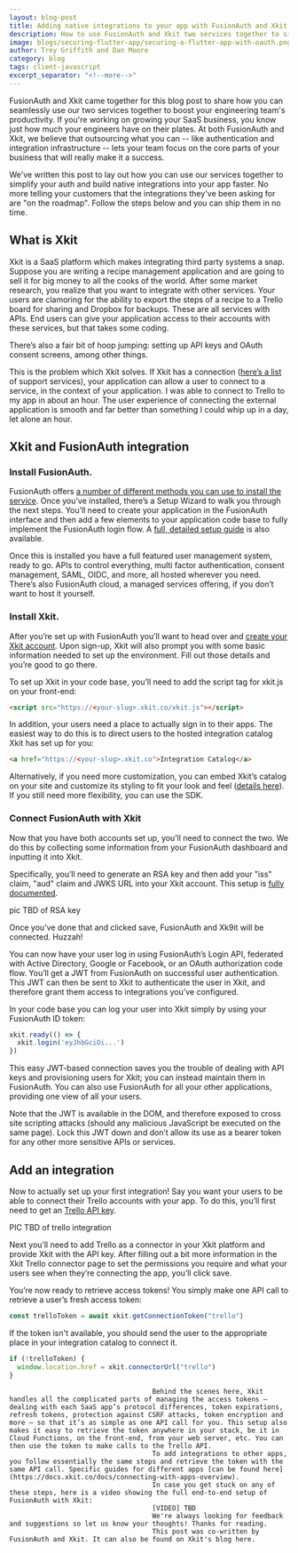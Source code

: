 ```yaml
---
layout: blog-post
title: Adding native integrations to your app with FusionAuth and Xkit
description: How to use FusionAuth and Xkit two services together to simplify auth and integration development.
image: blogs/securing-flutter-app/securing-a-flutter-app-with-oauth.png
author: Trey Griffith and Dan Moore
category: blog
tags: client-javascript 
excerpt_separator: "<!--more-->"
---
```



FusionAuth and Xkit came together for this blog post to share how you can seamlessly use our two services together to boost your engineering team's productivity. If you're working on growing your SaaS business, you know just how much your engineers have on their plates. At both FusionAuth and Xkit, we believe that outsourcing what you can -- like authentication and integration infrastructure -- lets your team focus on the core parts of your business that will really make it a success.

<!--more-->

We've written this post to lay out how you can use our services together to simplify your auth and build native integrations into your app faster. No more telling your customers that the integrations they've been asking for are "on the roadmap". Follow the steps below and you can ship them in no time.


## What is Xkit

Xkit is a SaaS platform which makes integrating third party systems a snap. Suppose you are writing a recipe management application and are going to sell it for big money to all the cooks of the world. After some market research, you realize that you want to integrate with other services. Your users are clamoring for the ability to export the steps of a recipe to a Trello board for sharing and Dropbox for backups. These are all services with APIs. End users can give your application access to their accounts with these services, but that takes some coding.

There’s also a fair bit of hoop jumping: setting up API keys and OAuth consent screens, among other things.

This is the problem which Xkit solves. If Xkit has a connection ([here’s a list](https://docs.xkit.co/docs/connecting-with-apps-overview) of support services), your application can allow a user to connect to a service, in the context of your application. I was able to connect to Trello to my app in about an hour. The user experience of connecting the external application is smooth and far better than something I could whip up in a day, let alone an hour.

## Xkit and FusionAuth integration

### Install FusionAuth.

FusionAuth offers [a number of different methods you can use to install the service](https://fusionauth.io/docs/v1/tech/installation-guide/). Once you’ve installed, there’s a Setup Wizard to walk you through the next steps. You’ll need to create your application in the FusionAuth interface and then add a few elements to your application code base to fully implement the FusionAuth login flow. A [full, detailed setup guide](https://fusionauth.io/docs/v1/tech/5-minute-setup-guide/) is also available. 

Once this is installed you have a full featured user management system, ready to go. APIs to control everything, multi factor authentication, consent management, SAML, OIDC, and more, all hosted wherever you need. There’s also FusionAuth cloud, a managed services offering, if you don’t want to host it yourself.

### Install Xkit.

After you’re set up with FusionAuth you’ll want to head over and [create your Xkit account](https://app.xkit.co/sign-up). Upon sign-up, Xkit will also prompt you with some basic information needed to set up the environment. Fill out those details and you’re good to go there.

To set up Xkit in your code base, you’ll need to add the script tag for xkit.js on your front-end:

```html
<script src="https://<your-slug>.xkit.co/xkit.js"></script>
```

In addition, your users need a place to actually sign in to their apps. The easiest way to do this is to direct users to the hosted integration catalog Xkit has set up for you:

```html
<a href="https://<your-slug>.xkit.co">Integration Catalog</a>
```
Alternatively, if you need more customization, you can embed Xkit’s catalog on your site and customize its styling to fit your look and feel ([details here](https://docs.xkit.co/docs/self-hosted-catalog)). If you still need more flexibility, you can use the SDK.

### Connect FusionAuth with Xkit

Now that you have both accounts set up, you’ll need to connect the two. We do this by collecting some information from your FusionAuth dashboard and inputting it into Xkit. 

Specifically, you’ll need to generate an RSA key and then add your "iss" claim, "aud" claim and JWKS URL into your Xkit account. This setup is [fully documented](https://docs.xkit.co/docs/fusionauth).

pic TBD of RSA key

Once you’ve done that and clicked save, FusionAuth and Xk9it will be connected. Huzzah!

You can now have your user log in using FusionAuth’s Login API, federated with Active Directory, Google or Facebook, or an OAuth authorization code flow. You’ll get a JWT from FusionAuth on successful user authentication. This JWT can then be sent to Xkit to authenticate the user in Xkit, and therefore grant them access to integrations you’ve configured.

In your code base you can log your user into Xkit simply by using your FusionAuth ID token: 

```javascript
xkit.ready(() => {
  xkit.login('eyJhbGciOi...')
})
```
						
This easy JWT-based connection saves you the trouble of dealing with API keys and provisioning users for Xkit; you can instead maintain them in FusionAuth. You can also use FusionAuth for all your other applications, providing one view of all your users.
						
Note that the JWT is available in the DOM, and therefore exposed to cross site scripting attacks (should any malicious JavaScript be executed on the same page). Lock this JWT down and don’t allow its use as a bearer token for any other more sensitive APIs or services. 

## Add an integration

Now to actually set up your first integration! Say you want your users to be able to connect their Trello accounts with your app. To do this, you’ll first need to get an [Trello API key](https://trello.com/app-key).

PIC TBD of trello integration

Next you’ll need to add Trello as a connector in your Xkit platform and provide Xkit with the API key. After filling out a bit more information in the Xkit Trello connector page to set the permissions you require and what your users see when they’re connecting the app, you’ll click save. 

You’re now ready to retrieve access tokens! You simply make one API call to retrieve a user’s fresh access token:

```javascript
const trelloToken = await xkit.getConnectionToken("trello")
```

If the token isn't available, you should send the user to the appropriate place in your integration catalog to connect it.

```javascript
if (!trelloToken) {
  window.location.href = xkit.connectorUrl("trello")
}
```
										Behind the scenes here, Xkit handles all the complicated parts of managing the access tokens — dealing with each SaaS app’s protocol differences, token expirations, refresh tokens, protection against CSRF attacks, token encryption and more — so that it’s as simple as one API call for you. This setup also makes it easy to retrieve the token anywhere in your stack, be it in Cloud Functions, on the front-end, from your web server, etc. You can then use the token to make calls to the Trello API.
										To add integrations to other apps, you follow essentially the same steps and retrieve the token with the same API call. Specific guides for different apps [can be found here](https://docs.xkit.co/docs/connecting-with-apps-overview).
										In case you get stuck on any of these steps, here is a video showing the full end-to-end setup of FusionAuth with Xkit:
										[VIDEO] TBD
										We're always looking for feedback and suggestions so let us know your thoughts! Thanks for reading.
										This post was co-written by FusionAuth and Xkit. It can also be found on Xkit's blog here.



